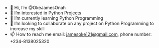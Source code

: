 - 👋 Hi, I’m @OkeJamesOnah
- 👀 I’m interested in Python Projects
- 🌱 I’m currently learning Python Programming
- 💞️ I’m looking to collaborate on any project on Python Programming to increase my skill
- 📫 How to reach me email: jamesoke121@gmail.com, phone number: +234-8138025320

<!---
OkeJamesOnah/OkeJamesOnah is a ✨ special ✨ repository because its `README.md` (this file) appears on your GitHub profile.
You can click the Preview link to take a look at your changes.
--->
